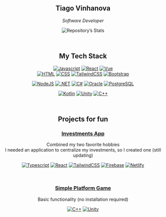 <h2 align="center">Tiago Vinhanova</h2>
<div align="center">
  
<p><em> Software Developer </em></p>

![Repository’s Stats](http://github-profile-summary-cards.vercel.app/api/cards/profile-details?username=Vinhanova&theme=github_dark)

<br />

<h2>My Tech Stack</h2>

[![Javascript](https://img.shields.io/badge/JavaScript-F7DF1E?style=for-the-badge&logo=javascript&logoColor=323330)](#)
[![React](https://img.shields.io/badge/React-20232A?style=for-the-badge&logo=react&logoColor=61DAFB)](#)
[![Vue](https://img.shields.io/badge/Vue-35495E?style=for-the-badge&logo=vuedotjs&logoColor=4FC08D)](#)
<br />
[![HTML](https://img.shields.io/badge/HTML5-E34F26?style=for-the-badge&logo=html5&logoColor=white)](#)
[![CSS](https://img.shields.io/badge/CSS3-1572B6?style=for-the-badge&logo=css3&logoColor=white)](#)
[![TailwindCSS](https://img.shields.io/badge/Tailwind-38B2AC?style=for-the-badge&logo=tailwind-css&logoColor=white)](#)
[![Bootstrap](https://img.shields.io/badge/Bootstrap-563D7C?style=for-the-badge&logo=bootstrap&logoColor=white)](#)

[![NodeJS](https://img.shields.io/badge/Node-339933?style=for-the-badge&logo=nodedotjs&logoColor=white)](#)
[![.NET](https://img.shields.io/badge/.net-512BD4?style=for-the-badge&logo=dotnet&logoColor=white)](#)
[![C#](https://img.shields.io/badge/C%23-239120?style=for-the-badge&logo=csharp&logoColor=white)](#)
[![Oracle](https://img.shields.io/badge/oracle-F80000?style=for-the-badge&logo=oracle&logoColor=white)](#)
[![PostgreSQL](https://img.shields.io/badge/PostgreSQL-316192?style=for-the-badge&logo=postgresql&logoColor=white)](#)

[![Kotlin](https://img.shields.io/badge/Kotlin-0095D5?&style=for-the-badge&logo=kotlin&logoColor=white)](#)
[![Unity](https://img.shields.io/badge/Unity-100000?style=for-the-badge&logo=unity&logoColor=white)](#)
[![C++](https://img.shields.io/badge/c++-00599C?style=for-the-badge&logo=cplusplus&logoColor=white)](#)

<br />

## Projects for fun

### [Investments App](https://tiagovinhanova.com)
Combined my two favorite hobbies <br />
I needed an application to centralize my investments, so I created one (still updating)

[![Typescript](https://img.shields.io/badge/Typescript-3178C6?style=for-the-badge&logo=typescript&logoColor=61DAFB)](#)
[![React](https://img.shields.io/badge/React-20232A?style=for-the-badge&logo=react&logoColor=61DAFB)](#)
[![TailwindCSS](https://img.shields.io/badge/Tailwind-38B2AC?style=for-the-badge&logo=tailwind-css&logoColor=white)](#)
[![Firebase](https://img.shields.io/badge/Firebase-FFCA28?style=for-the-badge&logo=firebase&logoColor=white)](#)
[![Netlify](https://img.shields.io/badge/Netlify-00C7B7?style=for-the-badge&logo=netlify&logoColor=white)](#)

<br />

### [Simple Platform Game](https://vinhanova.itch.io/platform-game)
Basic functionality (no installation required)

[![C++](https://img.shields.io/badge/c++-00599C?style=for-the-badge&logo=cplusplus&logoColor=white)](#)
[![Unity](https://img.shields.io/badge/Unity-100000?style=for-the-badge&logo=unity&logoColor=white)](#)
</div>
